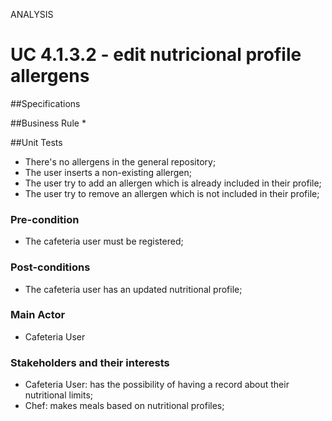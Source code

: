 ANALYSIS
# **UC 4.1.3.2** - edit nutricional profile **allergens**


##Specifications
    
##Business Rule
*

##Unit Tests
* There's no allergens in the general repository;
* The user inserts a non-existing allergen;
* The user try to add an allergen which is already included in their profile;
* The user try to remove an allergen which is not included in their profile;

### Pre-condition
+ The cafeteria user must be registered;

### Post-conditions
* The cafeteria user has an updated nutritional profile;

### Main Actor
* Cafeteria User

### Stakeholders and their interests
+ Cafeteria User: has the possibility of having a record about their nutritional limits;
+ Chef: makes meals based on nutritional profiles;
